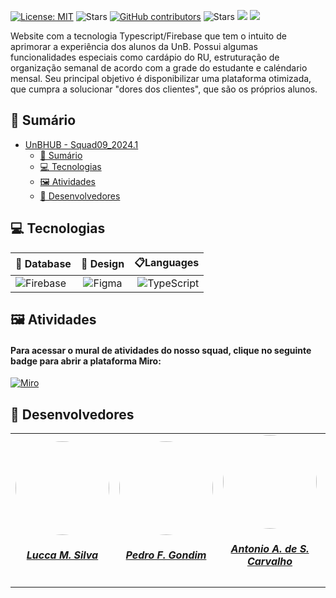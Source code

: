 [![License: MIT](https://img.shields.io/badge/License-MIT-yellow.svg)](./LICENSE)
![Stars](https://img.shields.io/github/stars/unb-mds/Squad09-UnBHUB)
[![GitHub contributors](https://img.shields.io/github/contributors/unb-mds/Squad09-UnBHUB)](https://img.shields.io/github/contributors/unb-mds/Squad09-UnBHUB)
![Stars](https://img.shields.io/github/issues/unb-mds/Squad09-UnBHUB.svg)
![]((https://img.shields.io/github/issues/unb-mds/Squad09-UnBHUB))
![](https://img.shields.io/github/issues-closed/unb-mds/Squad09-UnBHUB.svg)

Website com a tecnologia Typescript/Firebase que tem o intuito de aprimorar a experiência dos alunos da UnB. Possui algumas funcionalidades especiais como cardápio do RU, estruturação de organização semanal de acordo com a grade do estudante e caléndario mensal. Seu principal objetivo é disponibilizar uma plataforma otimizada, que cumpra a solucionar "dores dos clientes", que são os próprios alunos.

## 📃 Sumário
- [UnBHUB - Squad09_2024.1](https://github.com/unb-mds/Squad09-UnBHUB)
  - [📃 Sumário](#-sumário)
  - [💻 Tecnologias](#-tecnologias)
  - [🖼️ Atividades](#-atividades)
  - [👥 Desenvolvedores](#-desenvolvedores)


## 💻 Tecnologias 

| 💾 Database | 🎨 Design | 📋Languages |
| :---         |     :---:    |         ---: |
| ![Firebase](https://img.shields.io/badge/firebase-a08021?style=for-the-badge&logo=firebase&logoColor=ffcd34)  | ![Figma](https://img.shields.io/badge/figma-%23F24E1E.svg?style=for-the-badge&logo=figma&logoColor=white)    | ![TypeScript](https://img.shields.io/badge/typescript-%23007ACC.svg?style=for-the-badge&logo=typescript&logoColor=white)      |  

## 🖼️ Atividades
#### Para acessar o mural de atividades do nosso squad, clique no seguinte badge para abrir a plataforma Miro:
[![Miro](https://img.shields.io/badge/Miro-F7C922?style=for-the-badge&logo=Miro&logoColor=050036)](https://miro.com/app/board/uXjVKQTq3Zw=/)
 
## 👥 Desenvolvedores

<center>
<table style="margin-left: auto; margin-right: auto;">
    <tr>
        <td align="center">
            <a href="https://github.com/luccameds">
                <img style="border-radius: 50%;" src="https://avatars.githubusercontent.com/u/63163895?v=4" width="150px;"/>
                <h5 class="text-center">Lucca M. Silva</h5>
            </a>
        </td>
        <td align="center">
            <a href="https://github.com/G0ndim">
                <img style="border-radius: 50%;" src="https://avatars.githubusercontent.com/u/118084068?v=4" width="150px;"/>
                <h5 class="text-center">Pedro F. Gondim</h5>
            </a>
        </td>
        <td align="center">
            <a href="https://github.com/antonioscarvalho">
                <img style="border-radius: 50%;" src="https://avatars.githubusercontent.com/u/135462889?v=4" width="150px;"/>
                <h5 class="text-center">Antonio A. de S. Carvalho </h5>
            </a>
        </td>
        </td>
        <td align="center">
            <a href="https://github.com/CristianoMoraiss">
                <img style="border-radius: 50%;" src="https://avatars.githubusercontent.com/u/164538943?v=4)" width="150px;"/>
                <h5 class="text-center">Cristiano B. de Morais</h5>
            </a>
        </td>
        <td align="center">
            <a href="https://github.com/TulioCeleri">
                <img style="border-radius: 50%;" src="https://avatars.githubusercontent.com/u/122989234?v=4" width="150px;"/>
                <h5 class="text-center">Túlio A. Celeri</h5>
            </a>
        </td>
          <td align="center">
            <a href="https://github.com/anawcarol">
                <img style="border-radius: 50%;" src="https://avatars.githubusercontent.com/u/122827734?v=4" width="150px;"/>
                <h5 class="text-center">Ana Carolina M. Fialho</h5>
            </a>
        </td>
          <td align="center">
            <a href="https://github.com/FelipeRibeirooo">
                <img style="border-radius: 50%;" src="https://avatars.githubusercontent.com/u/143733331?v=4" width="150px;"/>
                <h5 class="text-center">Felipe R. de O. França </h5>
            </a>
        </td>
</table>
</center>
